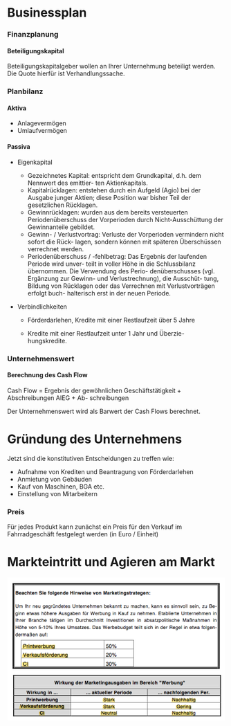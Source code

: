 # Businessplan
### Finanzplanung
#### Beteiligungskapital
Beteiligungskapitalgeber wollen an Ihrer Unternehmung beteiligt werden. Die Quote hierfür ist Verhandlungssache.

### Planbilanz
#### Aktiva
- Anlagevermögen
- Umlaufvermögen

#### Passiva
- Eigenkapital
	- Gezeichnetes Kapital: entspricht dem Grundkapital, d.h. dem Nennwert des emittier- ten Aktienkapitals.
	- Kapitalrücklagen: entstehen durch ein Aufgeld (Agio) bei der Ausgabe junger Aktien; diese Position war bisher Teil der gesetzlichen Rücklagen.
	- Gewinnrücklagen: wurden aus dem bereits versteuerten Periodenüberschuss der Vorperioden durch Nicht-Ausschüttung der Gewinnanteile gebildet.
	- Gewinn- / Verlustvortrag: Verluste der Vorperioden vermindern nicht sofort die Rück- lagen, sondern können mit späteren Überschüssen verrechnet werden.
	- Periodenüberschuss / -fehlbetrag: Das Ergebnis der laufenden Periode wird unver- teilt in voller Höhe in die Schlussbilanz übernommen. Die Verwendung des Perio- denüberschusses (vgl. Ergänzung zur Gewinn- und Verlustrechnung), die Ausschüt- tung, Bildung von Rücklagen oder das Verrechnen mit Verlustvorträgen erfolgt buch- halterisch erst in der neuen Periode.


- Verbindlichkeiten

	- Förderdarlehen, Kredite mit einer Restlaufzeit über 5 Jahre

	- Kredite mit einer Restlaufzeit unter 1 Jahr und Überzie- hungskredite.

### Unternehmenswert
#### Berechnung des Cash Flow
Cash Flow = Ergebnis der gewöhnlichen Geschäftstätigkeit + Abschreibungen AIEG + Ab- schreibungen


Der Unternehmenswert wird als Barwert der Cash Flows berechnet.


# Gründung des Unternehmens

Jetzt sind die konstitutiven Entscheidungen zu treffen wie:

- Aufnahme von Krediten und Beantragung von Förderdarlehen
- Anmietung von Gebäuden
- Kauf von Maschinen, BGA etc.
- Einstellung von Mitarbeitern

### Preis
Für jedes Produkt kann zunächst ein Preis für den Verkauf im Fahrradgeschäft festgelegt werden (in Euro / Einheit)

# Markteintritt und Agieren am Markt
[<img src="img/kennzahlen_werbung.png">](http://google.com.au/)



